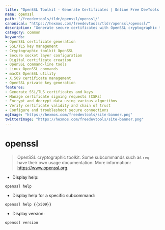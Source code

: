 ```yaml
---
title: "OpenSSL Toolkit - Generate Certificates | Online Free DevTools by Hexmos"
name: openssl
path: "/freedevtools/tldr/openssl/openssl/"
canonical: "https://hexmos.com/freedevtools/tldr/openssl/openssl/"
description: "Generate secure certificates with OpenSSL cryptographic toolkit. Manage keys and encrypt data for web servers, email clients, and more. Free online tool, no registration required."
category: common
keywords:
- OpenSSL certificate generation
- SSL/TLS key management
- Cryptographic toolkit OpenSSL
- Secure socket layer configuration
- Digital certificate creation
- OpenSSL command-line tools
- Linux OpenSSL commands
- macOS OpenSSL utility
- X.509 certificate management
- OpenSSL private key generation
features:
- Generate SSL/TLS certificates and keys
- Manage certificate signing requests (CSRs)
- Encrypt and decrypt data using various algorithms
- Verify certificate validity and chain of trust
- Configure and troubleshoot secure connections
ogImage: "https://hexmos.com/freedevtools/site-banner.png"
twitterImage: "https://hexmos.com/freedevtools/site-banner.png"
---
```


# openssl

> OpenSSL cryptographic toolkit.
> Some subcommands such as `req` have their own usage documentation.
> More information: <https://www.openssl.org>.

- Display help:

`openssl help`

- Display help for a specific subcommand:

`openssl help {{x509}}`

- Display version:

`openssl version`

